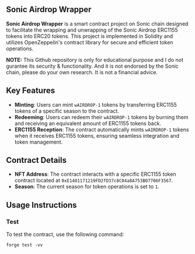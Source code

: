 ## Sonic Airdrop Wrapper

**Sonic Airdrop Wrapper** is a smart contract project on Sonic chain designed to facilitate the wrapping and unwrapping of the Sonic Airdrop ERC1155 tokens into ERC20 tokens. This project is implemented in Solidity and utilizes OpenZeppelin's contract library for secure and efficient token operations.

**NOTE:** This Github repository is only for educational purpose and I do not gurantee its security & functionality. And it is not endorsed by the Sonic chain, please do your own research. It is not a financial advice.

## Key Features

- **Minting**: Users can mint `wAIRDROP-1` tokens by transferring ERC1155 tokens of a specific season to the contract.
- **Redeeming**: Users can redeem their `wAIRDROP-1` tokens by burning them and receiving an equivalent amount of ERC1155 tokens back.
- **ERC1155 Reception**: The contract automatically mints `wAIRDROP-1` tokens when it receives ERC1155 tokens, ensuring seamless integration and token management.

## Contract Details

- **NFT Address**: The contract interacts with a specific ERC1155 token contract located at `0xE1401171219FD2fD37c8C04a8A753B07706F3567`.
- **Season**: The current season for token operations is set to `1`.

## Usage Instructions

### Test

To test the contract, use the following command:
```
forge test -vv
```
